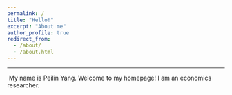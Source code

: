 ```yaml
---
permalink: /
title: "Hello!"
excerpt: "About me"
author_profile: true
redirect_from: 
  - /about/
  - /about.html
---
```

------

​	My name is Peilin Yang. Welcome to my homepage! I am an economics researcher.

